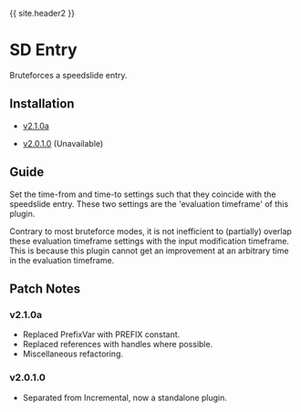 {{ site.header2 }}

# SD Entry

Bruteforces a speedslide entry.

## Installation

- [v2.1.0a](https://github.com/Sai-Moen/TMInterface-AS-SaiMoen/releases/download/v2.1.0a_middle/sd_entry.zip)

- [v2.0.1.0]() (Unavailable)

## Guide

Set the time-from and time-to settings such that they coincide with the speedslide entry.
These two settings are the 'evaluation timeframe' of this plugin.

Contrary to most bruteforce modes,
it is not inefficient to (partially) overlap these evaluation timeframe settings with the input modification timeframe.
This is because this plugin cannot get an improvement at an arbitrary time in the evaluation timeframe.

## Patch Notes

### v2.1.0a

- Replaced PrefixVar with PREFIX constant.
- Replaced references with handles where possible.
- Miscellaneous refactoring.

### v2.0.1.0

- Separated from Incremental, now a standalone plugin.
